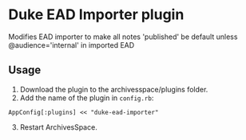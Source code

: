 Duke EAD Importer plugin
=================

Modifies EAD importer to make all notes 'published' be default unless @audience='internal' in imported EAD

Usage
-----

1. Download the plugin to the archivesspace/plugins folder. 
2. Add the name of the plugin in `config.rb`:
```
AppConfig[:plugins] << "duke-ead-importer"
```
3. Restart ArchivesSpace.
